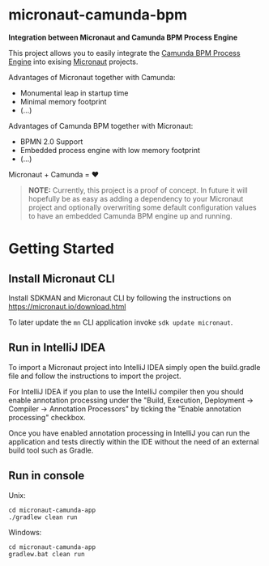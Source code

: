 # micronaut-camunda-bpm
**Integration between Micronaut and Camunda BPM Process Engine**

This project allows you to easily integrate the [Camunda BPM Process Engine](https://camunda.com/products/bpmn-engine/) into exising [Micronaut](https://micronaut.io) projects.

Advantages of Micronaut together with Camunda:
* Monumental leap in startup time
* Minimal memory footprint
* (...)

Advantages of Camunda BPM together with Micronaut:
* BPMN 2.0 Support
* Embedded process engine with low memory footprint
* (...)

Micronaut + Camunda = :heart:

> **NOTE:**
> Currently, this project is a proof of concept. In future it will hopefully be as easy as adding a dependency to your Micronaut project and optionally overwriting some default configuration values to have an embedded Camunda BPM engine up and running.

# Getting Started
## Install Micronaut CLI
Install SDKMAN and Micronaut CLI by following the instructions on https://micronaut.io/download.html

To later update the `mn` CLI application invoke `sdk update micronaut`.

## Run in IntelliJ IDEA

To import a Micronaut project into IntelliJ IDEA simply open the build.gradle file and follow the instructions to import the project.

For IntelliJ IDEA if you plan to use the IntelliJ compiler then you should enable annotation processing under the "Build, Execution, Deployment → Compiler → Annotation Processors" by ticking the "Enable annotation processing" checkbox.

Once you have enabled annotation processing in IntelliJ you can run the application and tests directly within the IDE without the need of an external build tool such as Gradle.

## Run in console

Unix:
```
cd micronaut-camunda-app
./gradlew clean run
```

Windows:

```
cd micronaut-camunda-app
gradlew.bat clean run
```
